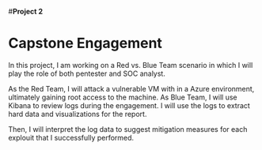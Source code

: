 #**Project 2**
# **Capstone Engagement**

In this project, I am working on a Red vs. Blue Team scenario in which I will play the role of both pentester and SOC analyst.

As the Red Team, I will attack a vulnerable VM with in a Azure environment, ultimately gaining root access to the machine. As Blue Team, I will use Kibana to review logs during the engagement. I will use the logs to extract hard data and visualizations for the report.

Then, I will interpret the log data to suggest mitigation measures for each explouit that I successfully performed.
